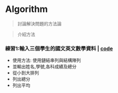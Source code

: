 # Algorithm
> 討論解決問題的方法論

> 介紹方法

### 練習1:輸入三個學生的國文英文數學資料 | [code](https://github.com/shawnhuang125/algroithm/blob/main/practice1.md)
  - 使用方法: 使用鏈結串列與結構陣列
  - 並輸出姓名,學號,各科成績及總分
  - 從小到大排列
  - 列出總分
  - 列出平均
	
